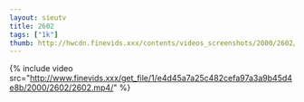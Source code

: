 ```yaml
--- 
layout: sieutv
title: 2602
tags: ["1k"]
thumb: http://hwcdn.finevids.xxx/contents/videos_screenshots/2000/2602/preview.mp4.jpg
---
```

{% include video src="http://www.finevids.xxx/get_file/1/e4d45a7a25c482cefa97a3a9b45d4e8b/2000/2602/2602.mp4/" %} 
